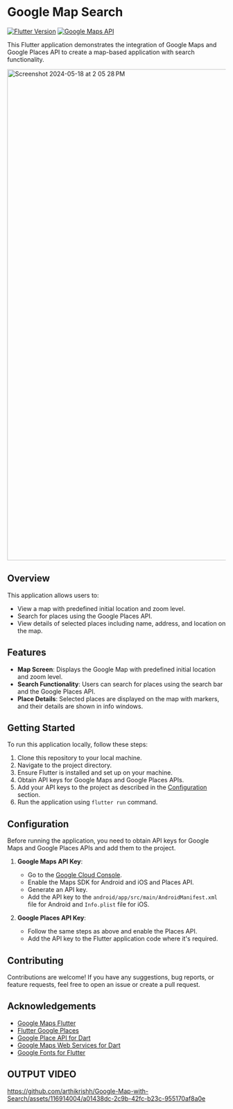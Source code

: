 # Google Map Search

[![Flutter Version](https://img.shields.io/badge/Flutter-v2.10.0-blue.svg)](https://flutter.dev/)
[![Google Maps API](https://img.shields.io/badge/Google%20Maps%20API-v3-green.svg)](https://developers.google.com/maps/documentation)

This Flutter application demonstrates the integration of Google Maps and Google Places API to create a map-based application with search functionality.


<img width="1133" alt="Screenshot 2024-05-18 at 2 05 28 PM" src="https://github.com/arthikrishh/Google-Map-with-Search/assets/116914004/207ded0a-2464-4185-97a6-5d881903d933">


## Overview

This application allows users to:
- View a map with predefined initial location and zoom level.
- Search for places using the Google Places API.
- View details of selected places including name, address, and location on the map.

## Features

- **Map Screen**: Displays the Google Map with predefined initial location and zoom level.
- **Search Functionality**: Users can search for places using the search bar and the Google Places API.
- **Place Details**: Selected places are displayed on the map with markers, and their details are shown in info windows.

## Getting Started

To run this application locally, follow these steps:

1. Clone this repository to your local machine.
2. Navigate to the project directory.
3. Ensure Flutter is installed and set up on your machine.
4. Obtain API keys for Google Maps and Google Places APIs.
5. Add your API keys to the project as described in the [Configuration](#configuration) section.
6. Run the application using `flutter run` command.

## Configuration

Before running the application, you need to obtain API keys for Google Maps and Google Places APIs and add them to the project.

1. **Google Maps API Key**:
   - Go to the [Google Cloud Console](https://console.cloud.google.com/).
   - Enable the Maps SDK for Android and iOS and Places API.
   - Generate an API key.
   - Add the API key to the `android/app/src/main/AndroidManifest.xml` file for Android and `Info.plist` file for iOS.
   
2. **Google Places API Key**:
   - Follow the same steps as above and enable the Places API.
   - Add the API key to the Flutter application code where it's required.


## Contributing

Contributions are welcome! If you have any suggestions, bug reports, or feature requests, feel free to open an issue or create a pull request.


## Acknowledgements

- [Google Maps Flutter](https://pub.dev/packages/google_maps_flutter)
- [Flutter Google Places](https://pub.dev/packages/flutter_google_places_hoc081098)
- [Google Place API for Dart](https://pub.dev/packages/google_place)
- [Google Maps Web Services for Dart](https://pub.dev/packages/google_maps_webservice)
- [Google Fonts for Flutter](https://pub.dev/packages/google_fonts)


## OUTPUT VIDEO 

https://github.com/arthikrishh/Google-Map-with-Search/assets/116914004/a01438dc-2c9b-42fc-b23c-955170af8a0e



